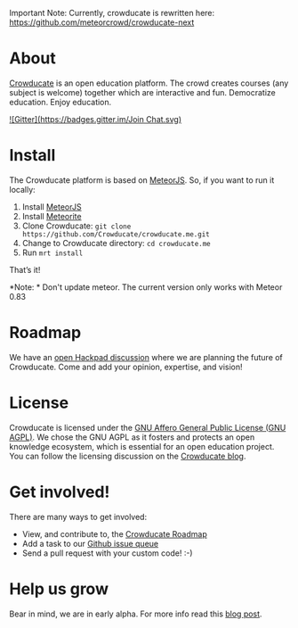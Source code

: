 Important Note: Currently, crowducate is rewritten here: https://github.com/meteorcrowd/crowducate-next

# About 
[Crowducate](http://www.crowducate.me/ "Crowducate Webapp") is an open education platform. 
The crowd creates courses (any subject is welcome) together which are interactive and fun. 
Democratize education. Enjoy education.

[![Gitter](https://badges.gitter.im/Join Chat.svg)](https://gitter.im/Crowducate/crowducate.me?utm_source=badge&utm_medium=badge&utm_campaign=pr-badge&utm_content=badge)

# Install
The Crowducate platform is based on [MeteorJS](https://www.meteor.com/ "MeteorJS"). So, if you want to run it locally: 

1.	Install [MeteorJS](https://github.com/meteor/meteor "Install Meteor Guide GitHub")
2.	Install [Meteorite](https://www.npmjs.com/package/meteorite)
3.	Clone Crowducate: `git clone https://github.com/Crowducate/crowducate.me.git`
4.	Change to Crowducate directory: `cd crowducate.me`
5.	Run `mrt install`

That’s it!

*Note: * Don't update meteor. The current version only works with Meteor 0.83

# Roadmap
We have an [open Hackpad discussion](https://hackpad.com/Crowducate-Roadmap-Ideas-ATAX9ZTodoe) where we are planning the future of Crowducate. Come and add your opinion, expertise, and vision!


# License

Crowducate is licensed under the [GNU Affero General Public License (GNU AGPL)](https://github.com/Crowducate/crowducate.me/blob/master/LICENSE.txt "License for Crowducate"). We chose the GNU AGPL as it fosters and protects an open knowledge ecosystem, which is essential for an open education project. You can follow the licensing discussion on the [Crowducate blog](http://blog.crowducate.me/chose-gpl-license-open-source-project/).

# Get involved!
There are many ways to get involved:
* View, and contribute to, the [Crowducate Roadmap](https://hackpad.com/Crowducate-Roadmap-Ideas-ATAX9ZTodoe)
* Add a task to our [Github issue queue](https://github.com/Crowducate/crowducate.me/issues)
* Send a pull request with your custom code! :-)

# Help us grow
Bear in mind, we are in early alpha. For more info read this [blog post](http://blog.crowducate.me/welcome-to-crowducate/ "Welcome to Crowducate").





